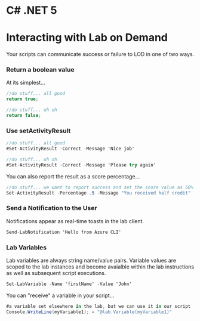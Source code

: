 # C# .NET 5

# Interacting with Lab on Demand

Your scripts can communicate success or failure to LOD in one of two ways.

### Return a boolean value 

At its simplest...

```C#
//do stuff... all good
return true;
```

```C#
//do stuff... uh oh
return false;
```

### Use setActivityResult

```C#
//do stuff... all good
#Set-ActivityResult -Correct -Message 'Nice job'
```

```C#
//do stuff... uh oh
#Set-ActivityResult -Correct -Message 'Please try again'
```

You can also report the result as a score percentage...

```C#
//do stuff... we want to report success and set the score value as 50%
Set-ActivityResult -Percentage .5 -Message "You received half credit"
```

### Send a Notification to the User

Notifications appear as real-time toasts in the lab client.

```C#
Send-LabNotification 'Hello from Azure CLI'
```

### Lab Variables

Lab variables are always string name/value pairs. Variable values are scoped to the lab instances and become avaialble within the lab instructions as well as subsequent script executions. 

```C#
Set-LabVariable -Name 'firstName' -Value 'John'
```

You can "receive" a variable in your script...

```C#
#a variable set elsewhere in the lab, but we can use it in our script
Console.WriteLine(myVariable1); = "@lab.Variable(myVariable1)"
```